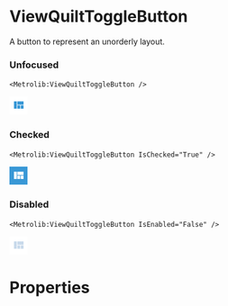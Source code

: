 # ViewQuiltToggleButton

A button to represent an unorderly layout.

### Unfocused

```xaml
<Metrolib:ViewQuiltToggleButton />
```
![Image of ViewQuiltToggleButton, Unfocused](Unfocused.png)

### Checked

```xaml
<Metrolib:ViewQuiltToggleButton IsChecked="True" />
```
![Image of ViewQuiltToggleButton, Checked](Checked.png)

### Disabled

```xaml
<Metrolib:ViewQuiltToggleButton IsEnabled="False" />
```
![Image of ViewQuiltToggleButton, Disabled](Disabled.png)

# Properties

